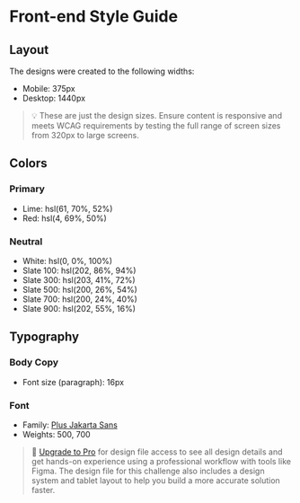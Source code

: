 # Front-end Style Guide

## Layout

The designs were created to the following widths:

-   Mobile: 375px
-   Desktop: 1440px

> 💡 These are just the design sizes. Ensure content is responsive and meets WCAG requirements by testing the full range of screen sizes from 320px to large screens.

## Colors

### Primary

-   Lime: hsl(61, 70%, 52%)
-   Red: hsl(4, 69%, 50%)

### Neutral

-   White: hsl(0, 0%, 100%)
-   Slate 100: hsl(202, 86%, 94%)
-   Slate 300: hsl(203, 41%, 72%)
-   Slate 500: hsl(200, 26%, 54%)
-   Slate 700: hsl(200, 24%, 40%)
-   Slate 900: hsl(202, 55%, 16%)

## Typography

### Body Copy

-   Font size (paragraph): 16px

### Font

-   Family: [Plus Jakarta Sans](https://fonts.google.com/specimen/Plus+Jakarta+Sans)
-   Weights: 500, 700

> 💎 [Upgrade to Pro](https://www.frontendmentor.io/pro?ref=style-guide) for design file access to see all design details and get hands-on experience using a professional workflow with tools like Figma. The design file for this challenge also includes a design system and tablet layout to help you build a more accurate solution faster.
